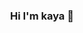 <!-- ### Hi I'm kaya 👋 -->
<div align="center">
  <h3>Hi I'm kaya 🌿</h3>
</div>
<!-- <img src="https://github-readme-stats.vercel.app/api/top-langs/?username=kayamz&layout=compact"> -->
<!-- <img src="https://github-readme-stats.vercel.app/api?username=kayamz&show_icons=true"> -->
<!--
**kayamz/kayamz** is a ✨ _special_ ✨ repository because its `README.md` (this file) appears on your GitHub profile.

Here are some ideas to get you started:

- 🔭 I’m currently working on ...
- 🌱 I’m currently learning ...
- 👯 I’m looking to collaborate on ...
- 🤔 I’m looking for help with ...
- 💬 Ask me about ...
- 📫 How to reach me: ...
- 😄 Pronouns: ...
- ⚡ Fun fact: ...
-->
